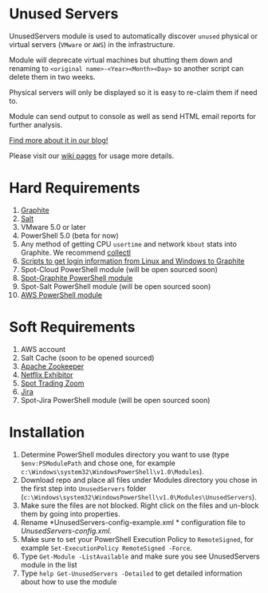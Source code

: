 # Unused Servers

UnusedServers module is used to automatically discover `unused` physical or virtual servers (`VMware` or `AWS`) in the infrastructure. 

Module will deprecate virtual machines but shutting them down and renaming to `<original name>-<Year><Month><Day>` so another script can delete them in two weeks.

Physical servers will only be displayed so it is easy to re-claim them if need to.

Module can send output to console as well as send HTML email reports for further analysis.

[Find more about it in our blog!](http://www.spottradingllc.com/automating-the-discovery-and-decommissioning-of-servers-with-open-source-tools-saltstack-graphite-zookeeper-and-collectl/)

Please visit our [wiki pages](https://github.com/spottradingllc/unused-servers/wiki) for usage more details.

# Hard Requirements

1. [Graphite](https://github.com/graphite-project)
2. [Salt](https://github.com/saltstack/salt)
3. VMware 5.0 or later
4. PowerShell 5.0 (beta for now)
5. Any method of getting CPU `usertime` and network `kbout` stats into Graphite. We recommend [collectl](http://collectl.sourceforge.net/)
6. [Scripts to get login information from Linux and Windows to Graphite](https://github.com/spottradingllc/get-logins-to-graphite)
7. Spot-Cloud PowerShell module (will be open sourced soon)
8. [Spot-Graphite PowerShell module](https://github.com/spottradingllc/Spot-Graphite)
9. Spot-Salt PowerShell module (will be open sourced soon)
10. [AWS PowerShell module](https://aws.amazon.com/powershell/)

# Soft Requirements

1. AWS account 
2. Salt Cache (soon to be opened sourced)
3. [Apache Zookeeper](http://zookeeper.apache.org/)
4. [Netflix Exhibitor](https://github.com/Netflix/exhibitor)
5. [Spot Trading Zoom](https://github.com/spottradingllc/zoom)
6. [Jira](https://www.atlassian.com/software/jira/)
7. Spot-Jira PowerShell module (will be open sourced soon)

# Installation

1. Determine PowerShell modules directory you want to use (type `$env:PSModulePath` and chose one, for example `c:\Windows\system32\WindowsPowerShell\v1.0\Modules`).
2. Download repo and place all files under Modules directory you chose in the first step into `UnusedServers` folder (`c:\Windows\system32\WindowsPowerShell\v1.0\Modules\UnusedServers`).
3. Make sure the files are not blocked. Right click on the files and un-block them by going into properties.
4. Rename *UnusedServers-config-example.xml * configuration file to *UnusedServers-config.xml*.
5. Make sure to set your PowerShell Execution Policy to `RemoteSigned`, for example `Set-ExecutionPolicy RemoteSigned -Force`.
6. Type `Get-Module -ListAvailable` and make sure you see UnusedServers module in the list
7. Type `help Get-UnusedServers -Detailed` to get detailed information about how to use the module
